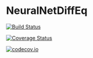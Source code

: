 # NeuralNetDiffEq

[![Build Status](https://travis-ci.org/ChrisRackauckas/NeuralNetDiffEq.jl.svg?branch=master)](https://travis-ci.org/ChrisRackauckas/NeuralNetDiffEq.jl)

[![Coverage Status](https://coveralls.io/repos/ChrisRackauckas/NeuralNetDiffEq.jl/badge.svg?branch=master&service=github)](https://coveralls.io/github/ChrisRackauckas/NeuralNetDiffEq.jl?branch=master)

[![codecov.io](http://codecov.io/github/ChrisRackauckas/NeuralNetDiffEq.jl/coverage.svg?branch=master)](http://codecov.io/github/ChrisRackauckas/NeuralNetDiffEq.jl?branch=master)
